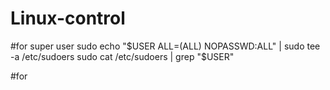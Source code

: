 # Linux-control

#for super user
sudo echo "$USER ALL=(ALL) NOPASSWD:ALL" | sudo tee -a /etc/sudoers
sudo cat /etc/sudoers | grep "$USER"

#for 
